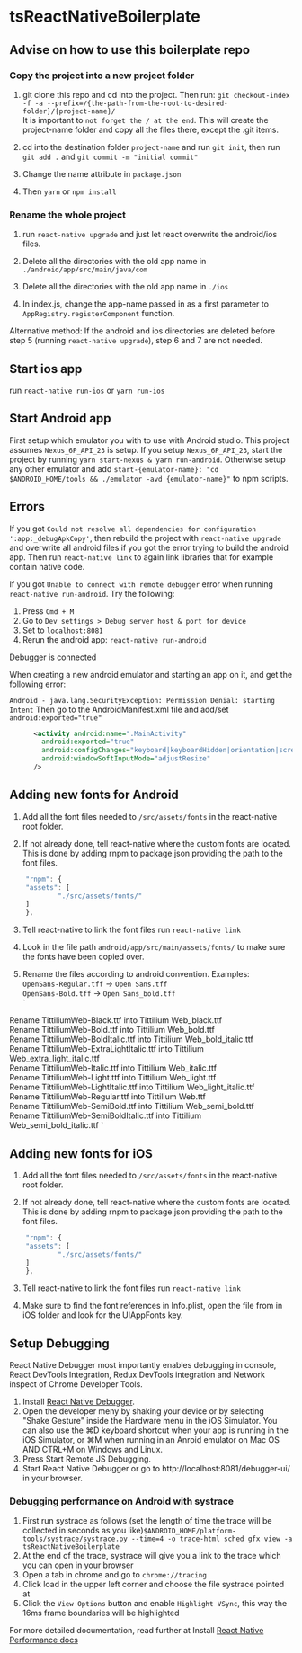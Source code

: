 # tsReactNativeBoilerplate

## Advise on how to use this boilerplate repo

### Copy the project into a new project folder
1. git clone this repo and cd into the project. Then run:
`git checkout-index -f -a --prefix=/{the-path-from-the-root-to-desired-folder}/{project-name}/`   
It is important to `not forget the / at the end`.
This will create the project-name folder and copy all the files there, except the .git items.

2. cd into the destination folder `project-name` and run `git init`, then run
`git add .` and `git commit -m "initial commit"`

3. Change the name attribute in `package.json`

4. Then `yarn` or `npm install`

### Rename the whole project

1. run `react-native upgrade` and just let react overwrite the android/ios files.

2. Delete all the directories with the old app name in `./android/app/src/main/java/com`

3. Delete all the directories with the old app name in `./ios`

4. In index.js, change the app-name passed in as a first parameter to `AppRegistry.registerComponent` function.

Alternative method: If the android and ios directories are deleted before step 5 (running `react-native upgrade`), step 6 and 7 are not needed.

## Start ios app
run `react-native run-ios` or `yarn run-ios`

## Start Android app
First setup which emulator you with to use with Android studio. This project assumes `Nexus_6P_API_23` is setup.
If you setup `Nexus_6P_API_23`, start the project by running `yarn start-nexus & yarn run-android`.
Otherwise setup any other emulator and add 
`start-{emulator-name}: "cd $ANDROID_HOME/tools && ./emulator -avd {emulator-name}"` to npm scripts.

## Errors
If you got `Could not resolve all dependencies for configuration ':app:_debugApkCopy'`, then rebuild the project with `react-native upgrade` and overwrite all android files if you got the error trying to build the android app. Then run `react-native link` to again link libraries that for example contain native code.

If you got `Unable to connect with remote debugger` error when running `react-native run-android`. Try the following:
1. Press `Cmd + M`
2. Go to `Dev settings > Debug server host & port for device`
3. Set to `localhost:8081`
4. Rerun the android app: `react-native run-android`

Debugger is connected

When creating a new android emulator and starting an app on it, and get the following error:

`Android - java.lang.SecurityException: Permission Denial: starting Intent`
Then go to the AndroidManifest.xml file and add/set `android:exported="true"`

```xml
      <activity android:name=".MainActivity"
        android:exported="true"
        android:configChanges="keyboard|keyboardHidden|orientation|screenSize"
        android:windowSoftInputMode="adjustResize"
      />
```

## Adding new fonts for Android
1. Add all the font files needed to `/src/assets/fonts` in the react-native root folder.

2. If not already done, tell react-native where the custom fonts are located. This is done by adding rnpm to package.json providing the path to the font files.

```javascript
	"rnpm": {
    "assets": [
			"./src/assets/fonts/"
    ]
	},
```

3. Tell react-native to link the font files
run `react-native link`

4. Look in the file path `android/app/src/main/assets/fonts/` to make sure the fonts have been copied over.

5. Rename the files according to android convention. Examples:   
`OpenSans-Regular.tff` -> `Open Sans.tff`  
`OpenSans-Bold.tff` -> `Open Sans_bold.tff`  
`

Rename TittiliumWeb-Black.ttf into Tittilium Web_black.ttf  
Rename TittiliumWeb-Bold.ttf into Tittilium Web_bold.ttf  
Rename TittiliumWeb-BoldItalic.ttf into Tittilium Web_bold_italic.ttf  
Rename TittiliumWeb-ExtraLightItalic.ttf into Tittilium   Web_extra_light_italic.ttf  
Rename TittiliumWeb-Italic.ttf into Tittilium Web_italic.ttf  
Rename TittiliumWeb-Light.ttf into Tittilium Web_light.ttf  
Rename TittiliumWeb-LightItalic.ttf into Tittilium Web_light_italic.ttf  
Rename TittiliumWeb-Regular.ttf into Tittilium Web.ttf  
Rename TittiliumWeb-SemiBold.ttf into Tittilium Web_semi_bold.ttf  
Rename TittiliumWeb-SemiBoldItalic.ttf into Tittilium Web_semi_bold_italic.ttf 
`

## Adding new fonts for iOS
1. Add all the font files needed to `/src/assets/fonts` in the react-native root folder.

2. If not already done, tell react-native where the custom fonts are located. This is done by adding rnpm to package.json providing the path to the font files.

```javascript
	"rnpm": {
    "assets": [
			"./src/assets/fonts/"
    ]
	},
```

3. Tell react-native to link the font files
run `react-native link`

4. Make sure to find the font references in Info.plist, open the file from in iOS folder and look for the UIAppFonts key.

## Setup Debugging
React Native Debugger most importantly enables debugging in console, React DevTools Integration, Redux DevTools integration and Network inspect of Chrome Developer Tools.

1. Install [React Native Debugger](https://github.com/jhen0409/react-native-debugger).
2. Open the developer meny by shaking your device or by selecting "Shake Gesture" inside the Hardware menu in the iOS Simulator. You can also use the ⌘D keyboard shortcut when your app is running in the iOS Simulator, or ⌘M when running in an Anroid emulator on Mac OS AND CTRL+M on Windows and Linux.
3. Press Start Remote JS Debugging.
4. Start React Native Debugger or go to http://localhost:8081/debugger-ui/ in your browser.

### Debugging performance on Android with systrace

1. First run systrace as follows (set the length of time the trace will be collected in seconds as you like)`$ANDROID_HOME/platform-tools/systrace/systrace.py --time=4 -o trace-html sched gfx view -a tsReactNativeBoilerplate`
2. At the end of the trace, systrace will give you a link to the trace which you can open in your browser
3. Open a tab in chrome and go to `chrome://tracing`
4. Click load in the upper left corner and choose the file systrace pointed at
5. Click the `View Options` button and enable `Highlight VSync`, this way the 16ms frame boundaries will be highlighted

For more detailed documentation, read further at Install [React Native Performance docs](https://facebook.github.io/react-native/docs/performance)


